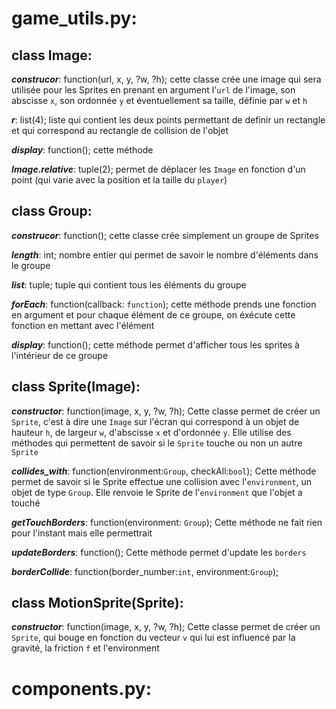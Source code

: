 # game_utils.py:

## class Image:
>
  
  **_construcor_**: function(url, x, y, ?w, ?h);
    cette classe crée une image qui sera utilisée pour les Sprites en prenant en argument l'`url` de l'image, son abscisse `x`, son ordonnée `y` et éventuellement sa taille, définie par `w` et `h`
  
  **_r_**: list(4); 
    liste qui contient les deux points permettant de definir un rectangle et qui correspond au rectangle de collision de l'objet

  **_display_**: function();
    cette méthode
  
  **_Image.relative_**: tuple(2);
    permet de déplacer les `Image` en fonction d'un point (qui varie avec la position et la taille du `player`)

## class Group:
  
  **_construcor_**: function();
    cette classe crée simplement un groupe de Sprites

  **_length_**: int;
    nombre entier qui permet de savoir le nombre d'éléments dans le groupe 

  **_list_**: tuple;
    tuple qui contient tous les éléments du groupe 
  
  **_forEach_**: function(callback: `function`);
    cette méthode prends une fonction en argument et pour chaque élément de ce groupe, on éxécute cette fonction en mettant avec l'élément

  **_display_**: function();
    cette méthode permet d'afficher tous les sprites à l'intérieur de ce groupe

## class Sprite(Image): 

  **_constructor_**: function(image, x, y, ?w, ?h); 
    Cette classe permet de créer un `Sprite`, c'est à dire une `Image` sur l'écran qui correspond à un objet de hauteur `h`, de largeur `w`, d'abscisse `x` et d'ordonnée `y`. Elle utilise des méthodes qui permettent de savoir si le `Sprite` touche ou non un autre `Sprite`
  
  **_collides_with_**: function(environment:`Group`, checkAll:`bool`);
    Cette méthode permet de savoir si le Sprite effectue une collision avec l'`environment`, un objet de type `Group`. Elle renvoie le Sprite de l'`environment` que l'objet a touché
  
  **_getTouchBorders_**: function(environment: `Group`);
    Cette méthode ne fait rien pour l'instant mais elle permettrait

  **_updateBorders_**: function();
    Cette méthode permet d'update les `borders`
  
  **_borderCollide_**: function(border_number:`int`, environment:`Group`);


## class MotionSprite(Sprite): 

  **_constructor_**: function(image, x, y, ?w, ?h); 
    Cette classe permet de créer un `Sprite`,  qui bouge en fonction du vecteur `v` qui lui est influencé par la gravité, la friction `f` et l'environment



# components.py: